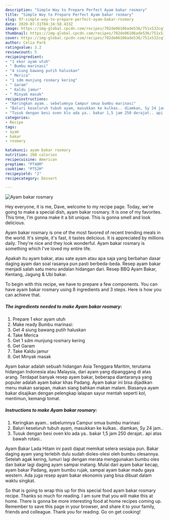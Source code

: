 ```yaml
---
description: "Simple Way to Prepare Perfect Ayam bakar rosmary"
title: "Simple Way to Prepare Perfect Ayam bakar rosmary"
slug: 97-simple-way-to-prepare-perfect-ayam-bakar-rosmary
date: 2020-07-31T04:34:58.433Z
image: https://img-global.cpcdn.com/recipes/702de06106ade536/751x532cq70/ayam-bakar-rosmary-foto-resep-utama.jpg
thumbnail: https://img-global.cpcdn.com/recipes/702de06106ade536/751x532cq70/ayam-bakar-rosmary-foto-resep-utama.jpg
cover: https://img-global.cpcdn.com/recipes/702de06106ade536/751x532cq70/ayam-bakar-rosmary-foto-resep-utama.jpg
author: Celia Park
ratingvalue: 3.2
reviewcount: 5
recipeingredient:
- "1 ekor ayam utuh"
- " Bumbu marinasi"
- "4 siung bawang putih haluskan"
- " Merica"
- "1 sdm munjung rosmary kering"
- " Garam"
- " Kaldu jamur"
- " Minyak masak"
recipeinstructions:
- "Keringkan ayam.. sebelumnya Campur smua bumbu marinasi"
- "Baluri keseluruh tubuh ayam, masukkan ke kulkas.. diamkan, Sy 24 jam.."
- "Tusuk dengan besi oven klo ada ya.. bakar 1,5 jam 250 derajat.. api atas bawah rotasi.."
categories:
- Recipe
tags:
- ayam
- bakar
- rosmary

katakunci: ayam bakar rosmary 
nutrition: 260 calories
recipecuisine: American
preptime: "PT40M"
cooktime: "PT52M"
recipeyield: "2"
recipecategory: Dessert

---
```



![Ayam bakar rosmary](https://img-global.cpcdn.com/recipes/702de06106ade536/751x532cq70/ayam-bakar-rosmary-foto-resep-utama.jpg)

Hey everyone, it is me, Dave, welcome to my recipe page. Today, we're going to make a special dish, ayam bakar rosmary. It is one of my favorites. This time, I'm gonna make it a bit unique. This is gonna smell and look delicious.

Ayam bakar rosmary is one of the most favored of recent trending meals in the world. It's simple, it's fast, it tastes delicious. It is appreciated by millions daily. They're nice and they look wonderful. Ayam bakar rosmary is something which I've loved my entire life.

Apakah itu ayam bakar, atau sate ayam atau apa saja yang berbahan dasar daging ayam dan soal rasanya pun pasti berbeda-beda. Resep ayam bakar menjadi salah satu menu andalan hidangan dari. Resep BBQ Ayam Bakar, Kentang, Jagung &amp; Ubi bakar.


To begin with this recipe, we have to prepare a few components. You can have ayam bakar rosmary using 8 ingredients and 3 steps. Here is how you can achieve that.

<!--inarticleads1-->

##### The ingredients needed to make Ayam bakar rosmary:

1. Prepare 1 ekor ayam utuh
1. Make ready  Bumbu marinasi:
1. Get 4 siung bawang putih haluskan
1. Take  Merica
1. Get 1 sdm munjung rosmary kering
1. Get  Garam
1. Take  Kaldu jamur
1. Get  Minyak masak


Ayam bakar adalah sebuah hidangan Asia Tenggara Maritim, terutama hidangan Indonesia atau Malaysia, dari ayam yang dipanggang di atas arang. Terdapat banyak resep ayam bakar, beberapa diantaranya yang populer adalah ayam bakar khas Padang. Ayam bakar ini bisa dijadikan menu makan sarapan, makan siang bahkan makan malam. Biasanya ayam bakar disajikan dengan pelengkap lalapan sayur mentah seperti kol, mentimun, kemangi tomat. 

<!--inarticleads2-->

##### Instructions to make Ayam bakar rosmary:

1. Keringkan ayam.. sebelumnya Campur smua bumbu marinasi
1. Baluri keseluruh tubuh ayam, masukkan ke kulkas.. diamkan, Sy 24 jam..
1. Tusuk dengan besi oven klo ada ya.. bakar 1,5 jam 250 derajat.. api atas bawah rotasi..


Ayam Bakar Lada Hitam ini pasti dapat memikat selera sesiapa pun. Bakar daging ayam yang terlebih dulu sudah dioles-olesi oleh bumbu olesannya. Setelah agak kering, lumuri lagi dengan merata menggunakan bumbu oles dan bakar lagi daging ayam sampai matang. Mulai dari ayam bakar kecap, ayam bakar Padang, ayam bumbu rujak, sampai ayam bakar madu gaya western. Ada juga resep ayam bakar ekonomis yang bisa dibuat dalam waktu singkat. 

So that is going to wrap this up for this special food ayam bakar rosmary recipe. Thanks so much for reading. I am sure that you will make this at home. There is gonna be more interesting food at home recipes coming up. Remember to save this page in your browser, and share it to your family, friends and colleague. Thank you for reading. Go on get cooking!
